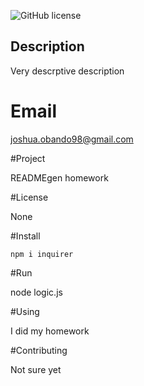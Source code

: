 
![GitHub license](https://img.shields.io/badge/license-None-blue.svg)

## Description

Very descrptive description

# Email

joshua.obando98@gmail.com

#Project

READMEgen homework

#License

None

#Install
```
npm i inquirer
```

#Run

node logic.js

#Using

I did my homework

#Contributing

Not sure yet
